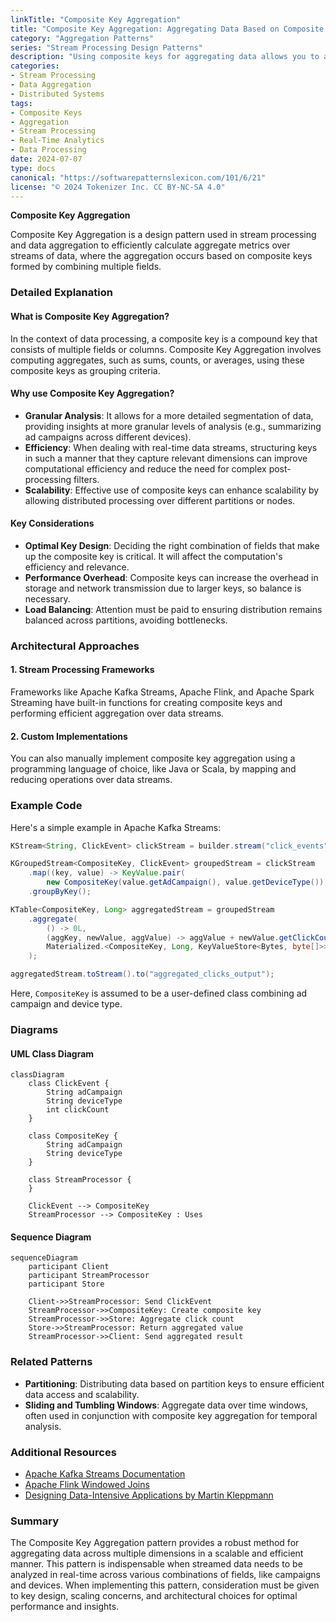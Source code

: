 ```yaml
---
linkTitle: "Composite Key Aggregation"
title: "Composite Key Aggregation: Aggregating Data Based on Composite Keys"
category: "Aggregation Patterns"
series: "Stream Processing Design Patterns"
description: "Using composite keys for aggregating data allows you to aggregate based on multiple fields, such as summing values per multiple criteria like ad campaigns and device types."
categories:
- Stream Processing
- Data Aggregation
- Distributed Systems
tags:
- Composite Keys
- Aggregation
- Stream Processing
- Real-Time Analytics
- Data Processing
date: 2024-07-07
type: docs
canonical: "https://softwarepatternslexicon.com/101/6/21"
license: "© 2024 Tokenizer Inc. CC BY-NC-SA 4.0"
---
```


**Composite Key Aggregation**

Composite Key Aggregation is a design pattern used in stream processing and data aggregation to efficiently calculate aggregate metrics over streams of data, where the aggregation occurs based on composite keys formed by combining multiple fields.

### Detailed Explanation

#### What is Composite Key Aggregation?

In the context of data processing, a composite key is a compound key that consists of multiple fields or columns. Composite Key Aggregation involves computing aggregates, such as sums, counts, or averages, using these composite keys as grouping criteria.

#### Why use Composite Key Aggregation?

* **Granular Analysis**: It allows for a more detailed segmentation of data, providing insights at more granular levels of analysis (e.g., summarizing ad campaigns across different devices).
* **Efficiency**: When dealing with real-time data streams, structuring keys in such a manner that they capture relevant dimensions can improve computational efficiency and reduce the need for complex post-processing filters.
* **Scalability**: Effective use of composite keys can enhance scalability by allowing distributed processing over different partitions or nodes.

#### Key Considerations

- **Optimal Key Design**: Deciding the right combination of fields that make up the composite key is critical. It will affect the computation's efficiency and relevance.
- **Performance Overhead**: Composite keys can increase the overhead in storage and network transmission due to larger keys, so balance is necessary.
- **Load Balancing**: Attention must be paid to ensuring distribution remains balanced across partitions, avoiding bottlenecks.

### Architectural Approaches

#### 1. Stream Processing Frameworks

Frameworks like Apache Kafka Streams, Apache Flink, and Apache Spark Streaming have built-in functions for creating composite keys and performing efficient aggregation over data streams.

#### 2. Custom Implementations

You can also manually implement composite key aggregation using a programming language of choice, like Java or Scala, by mapping and reducing operations over data streams.

### Example Code

Here's a simple example in Apache Kafka Streams:

```java
KStream<String, ClickEvent> clickStream = builder.stream("click_events");

KGroupedStream<CompositeKey, ClickEvent> groupedStream = clickStream
    .map((key, value) -> KeyValue.pair(
        new CompositeKey(value.getAdCampaign(), value.getDeviceType()), value))
    .groupByKey();

KTable<CompositeKey, Long> aggregatedStream = groupedStream
    .aggregate(
        () -> 0L,
        (aggKey, newValue, aggValue) -> aggValue + newValue.getClickCount(),
        Materialized.<CompositeKey, Long, KeyValueStore<Bytes, byte[]>>as("aggregated-clicks-store")
    );

aggregatedStream.toStream().to("aggregated_clicks_output");
```

Here, `CompositeKey` is assumed to be a user-defined class combining ad campaign and device type.

### Diagrams

#### UML Class Diagram

```mermaid
classDiagram
    class ClickEvent {
        String adCampaign
        String deviceType
        int clickCount
    }

    class CompositeKey {
        String adCampaign
        String deviceType
    }

    class StreamProcessor {
    }

    ClickEvent --> CompositeKey
    StreamProcessor --> CompositeKey : Uses
```

#### Sequence Diagram

```mermaid
sequenceDiagram
    participant Client
    participant StreamProcessor
    participant Store

    Client->>StreamProcessor: Send ClickEvent
    StreamProcessor->>CompositeKey: Create composite key
    StreamProcessor->>Store: Aggregate click count
    Store->>StreamProcessor: Return aggregated value
    StreamProcessor->>Client: Send aggregated result
```

### Related Patterns

- **Partitioning**: Distributing data based on partition keys to ensure efficient data access and scalability.
- **Sliding and Tumbling Windows**: Aggregate data over time windows, often used in conjunction with composite key aggregation for temporal analysis.

### Additional Resources

- [Apache Kafka Streams Documentation](https://kafka.apache.org/documentation/streams/)
- [Apache Flink Windowed Joins](https://ci.apache.org/projects/flink/flink-docs-stable/dev/stream/operators/)
- [Designing Data-Intensive Applications by Martin Kleppmann](https://dataintensive.net)

### Summary

The Composite Key Aggregation pattern provides a robust method for aggregating data across multiple dimensions in a scalable and efficient manner. This pattern is indispensable when streamed data needs to be analyzed in real-time across various combinations of fields, like campaigns and devices. When implementing this pattern, consideration must be given to key design, scaling concerns, and architectural choices for optimal performance and insights.
